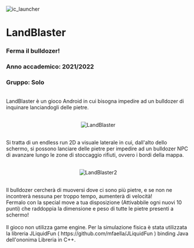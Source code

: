 ![ic_launcher](https://user-images.githubusercontent.com/20641545/150014045-dd981728-2dcc-443b-b888-5d662a816a28.png)
# LandBlaster 
### Ferma il bulldozer!
### Anno accademico: 2021/2022
### Gruppo: Solo
<br />
LandBlaster è un gioco Android in cui bisogna impedire ad un bulldozer di inquinare lanciandogli delle pietre.  <br /> <br />
<p align="center">
  <img src="https://user-images.githubusercontent.com/20641545/150017755-fbb775cb-4411-434d-8445-366519cbb60b.png" alt="LandBlaster"/>
</p>
<br />
Si tratta di un endless run 2D a visuale laterale in cui, dall'alto dello schermo, si possono lanciare delle pietre per impedire ad un bulldozer NPC di avanzare lungo le zone di stoccaggio rifiuti, ovvero i bordi della mappa. <br /> <br />
<p align="center">
  <img src="https://user-images.githubusercontent.com/20641545/150018906-dc692fb7-6568-4c10-bb8f-9248632c108c.png" alt="LandBlaster2"/>
</p>
<br />
Il bulldozer cercherà di muoversi dove ci sono più pietre, e se non ne incontrerà nessuna per troppo tempo, aumenterà di velocità! <br />
Fermalo con la special move a tua disposizione (Attivabbile ogni nuovi 10 punti) che raddoppia la dimensione e peso di tutte le pietre presenti a schermo! <br /> <br />
Il gioco non utilizza game engine.
Per la simulazione fisica è stata utilizzata la libreria JLiquidFun ( https://github.com/mfaella/JLiquidFun ) binding Java dell'ononima Libreria in C++.<br />
